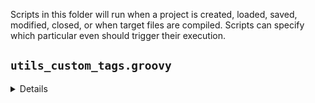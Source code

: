 Scripts in this folder will run when a project is created, loaded, saved, modified, closed, or when target files are compiled. Scripts can specify which particular even should trigger their execution.

## `utils_custom_tags.groovy`

<details>
This script runs each time the project loads. It checks if there are two files inside the <code>omegat</code> subfolder of the currently open project:
  <code>omegat.customtags</code> and <code>omegat.flaggedtext</code>
  
If either or both files are found, RegEx in them will be used in the project.
  
While the project is open, changing custom tags or flagged text should be done in a normal way, through OmegaT preferences (**Preferences** > **Tag Processing**).
If the definitions in a newly open project are different from the ones used in the project that was open before, the project will reload once upon initial loading.
  
Global custom tags and flagged text definitions are stored in <code>omegat.customtags</code> and <code>omegat.flaggedtext</code> inside the OmegaT configuration folder.

There are a few minor drawbacks with this approach:
- It is impossible to edit global definitions while no project is open. And if the project is open, it needs to contain no project-specific custom tags and flagged text definitions if global definitions are to be edited.
- Project-specific files with the definitions need to be copied to the project manually. The GUI doesn't indicate in any way whether these are global or project-specific.
  If the global definitions are a passable starting point, those two files can be copied from the config folder (they will be created there automatically and will be populated with whatever RegEx was saved in OmegaT when the script was run for the very first time, or if those files were deleted).
</details>
